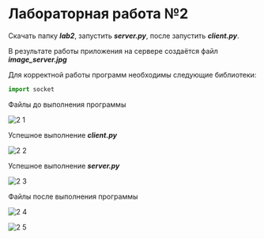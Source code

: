 # Лабораторная работа №2

Скачать папку ***lab2***,  запустить ***server.py***, после запустить ***client.py***. 

В результате работы приложения на сервере создаётся файл ***image_server.jpg***

Для корректной работы программ необходимы следующие библиотеки:

```python
import socket
```
Файлы до выполнения программы


![2 1](https://user-images.githubusercontent.com/131467212/233775061-cb73e120-d34b-4ae1-873b-c30f8b3f8256.png)


Успешное выполнение ***client.py***


![2 2](https://user-images.githubusercontent.com/131467212/233775072-518b6fd7-958e-41bb-b06b-6a9e2f379a37.png)

Успешное выполнение ***server.py***


![2 3](https://user-images.githubusercontent.com/131467212/233775075-9cd14985-77fb-49b6-89c5-d1014ab06281.png)


Файлы после выполнения программы


![2 4](https://user-images.githubusercontent.com/131467212/233775413-3e553066-bdab-421f-90a4-dabdc1c3074b.png)



![2 5](https://user-images.githubusercontent.com/131467212/233775416-867ba157-98d6-4121-985f-f58f492cebec.png)
